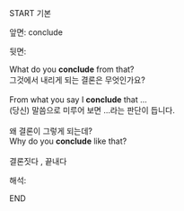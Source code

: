 START
기본

앞면:
conclude


뒷면:
<div>What do you <b>conclude</b> from that? </div><div>그것에서 내리게 되는 결론은 무엇인가요?<br><br><div>From what you say I <strong>conclude</strong> that …</div><div><div>(당신) 말씀으로 미루어 보면 …라는 판단이 듭니다.<br><br><div><div>왜 결론이 그렇게 되는데?</div></div><div><div>Why do you <strong>conclude</strong> like that? <br></div></div></div></div></div><br>결론짓다 , 끝내다<br>


해석:

END